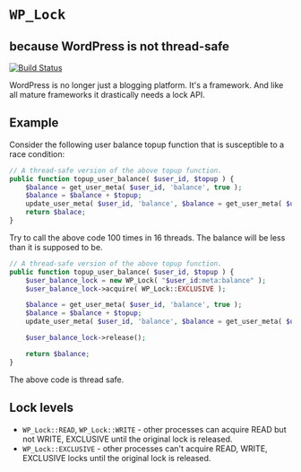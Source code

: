 # `WP_Lock`

## because WordPress is not thread-safe

[![Build Status](https://travis-ci.org/soulseekah/wp-lock.svg?branch=develop)](https://travis-ci.org/soulseekah/wp-lock)

WordPress is no longer just a blogging platform. It's a framework. And like all mature frameworks it drastically needs a lock API.

## Example

Consider the following user balance topup function that is susceptible to a race condition:

```php
// A thread-safe version of the above topup function.
public function topup_user_balance( $user_id, $topup ) {
	$balance = get_user_meta( $user_id, 'balance', true );
	$balance = $balance + $topup;
	update_user_meta( $user_id, 'balance', $balance = get_user_meta( $user_id, 'balance', true ) + $topup );
	return $balace;
}
```

Try to call the above code 100 times in 16 threads. The balance will be less than it is supposed to be.

```php
// A thread-safe version of the above topup function.
public function topup_user_balance( $user_id, $topup ) {
	$user_balance_lock = new WP_Lock( "$user_id:meta:balance" );
	$user_balance_lock->acquire( WP_Lock::EXCLUSIVE );

	$balance = get_user_meta( $user_id, 'balance', true );
	$balance = $balance + $topup;
	update_user_meta( $user_id, 'balance', $balance = get_user_meta( $user_id, 'balance', true ) + $topup );

	$user_balance_lock->release();

	return $balance;
}
```

The above code is thread safe.

## Lock levels

- `WP_Lock::READ`, `WP_Lock::WRITE` - other processes can acquire READ but not WRITE, EXCLUSIVE until the original lock is released.
- `WP_Lock::EXCLUSIVE` - other processes can't acquire READ, WRITE, EXCLUSIVE locks until the original lock is released.
